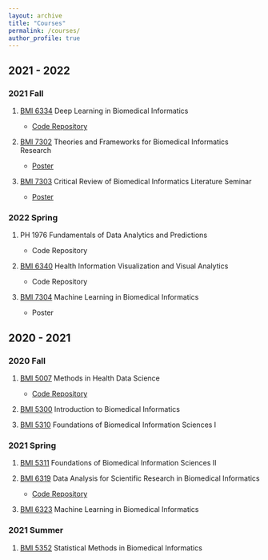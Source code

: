 ```yaml
---
layout: archive
title: "Courses"
permalink: /courses/
author_profile: true
---
```


## 2021 - 2022

### 2021 Fall 

1. [BMI 6334](https://sbmi.uth.edu/current-students/catalog-of-courses-bmi/bmi-6334.htm) Deep Learning in Biomedical Informatics

   * [Code Repository](https://github.com/BingyuMao/deep_course_hws)

2. [BMI 7302](https://sbmi.uth.edu/current-students/catalog-of-courses-bmi/bmi-7302.htm) Theories and Frameworks for Biomedical Informatics Research

   * [Poster](/files/7302Poster.pdf)

3. [BMI 7303](https://sbmi.uth.edu/current-students/catalog-of-courses-bmi/bmi-7303.htm) Critical Review of Biomedical Informatics Literature Seminar

   * [Poster](/files/7303Poster.pdf)

### 2022 Spring

1. PH 1976 Fundamentals of Data Analytics and Predictions

   * Code Repository

2. [BMI 6340](https://sbmi.uth.edu/current-students/catalog-of-courses-bmi/bmi-6340.htm) Health Information Visualization and Visual Analytics

   * Code Repository

3. [BMI 7304](https://sbmi.uth.edu/current-students/catalog-of-courses-bmi/bmi-7304.htm) Machine Learning in Biomedical Informatics

   * Poster

## 2020 - 2021

### 2020 Fall 

1. [BMI 5007](https://sbmi.uth.edu/current-students/catalog-of-courses-bmi/bmi-5007.htm) Methods in Health Data Science

   * [Code Repository](https://github.com/BingyuMao/mtds_health_data)


2. [BMI 5300](https://sbmi.uth.edu/current-students/catalog-of-courses-bmi/bmi-5300.htm) Introduction to Biomedical Informatics

3. [BMI 5310](https://sbmi.uth.edu/current-students/catalog-of-courses-bmi/bmi-5310.htm) Foundations of Biomedical Information Sciences I


### 2021 Spring

1. [BMI 5311](https://sbmi.uth.edu/current-students/catalog-of-courses-bmi/bmi-5311.htm) Foundations of Biomedical Information Sciences II

2. [BMI 6319](https://sbmi.uth.edu/current-students/catalog-of-courses-bmi/bmi-6319.htm) Data Analysis for Scientific Research in Biomedical Informatics

   * [Code Repository](https://github.com/BingyuMao/model_comparison_mimic)

3. [BMI 6323](https://sbmi.uth.edu/current-students/catalog-of-courses-bmi/bmi-6323.htm) Machine Learning in Biomedical Informatics


### 2021 Summer

1. [BMI 5352](https://sbmi.uth.edu/current-students/catalog-of-courses-bmi/bmi-5352.htm) Statistical Methods in Biomedical Informatics

